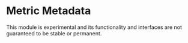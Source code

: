 # Metric Metadata

This module is experimental and its functionality and interfaces are not guaranteed to be stable or permanent.
